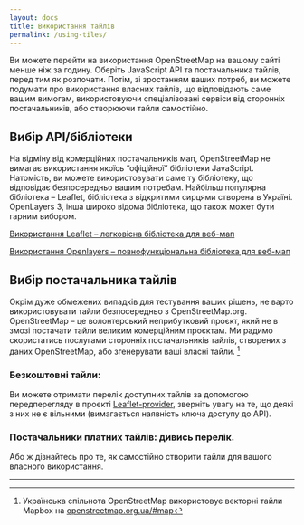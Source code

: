 ```yaml
---
layout: docs
title: Використання тайлів
permalink: /using-tiles/
---
```


Ви можете перейти на використання OpenStreetMap на вашому сайті менше ніж за годину. Оберіть JavaScript API та постачальника тайлів, перед тим як розпочати. Потім, зі зростанням ваших потреб, ви можете подумати про використання власних тайлів, що відповідають саме вашим вимогам, використовуючи спеціалізовані сервіси від сторонніх постачальників, або створюючи тайли самостійно.

## Вибір API/бібліотеки

На відміну від комерційних постачальників мап, OpenStreetMap не вимагає використання якоїсь “офіційної” бібліотеки JavaScript. Натомість, ви можете використовувати саме ту бібліотеку, що відповідає безпосередньо вашим потребам. Найбільш популярна бібліотека – Leaflet, бібліотека з відкритими сирцями створена в Україні. OpenLayers 3, інша широко відома бібліотека, що також может бути гарним вибором.

[Використання Leaflet – легковісна бібліотека для веб-мап](/using-tiles/getting-started-with-leaflet/)

[Використання Openlayers – повнофункціональна бібліотека для веб-мап](/using-tiles/getting-started-with-openlayers/)

## Вибір постачальника тайлів

Окрім дуже обмежених випадків для тестування ваших рішень, не варто використовувати тайли безпосередньо з OpenStreetMap.org. OpenStreetMap – це волонтерський неприбутковий проєкт, який не в змозі постачати тайли великим комерційним проєктам. Ми радимо скористатись послугами сторонніх постачальників тайлів, створених з даних OpenStreetMap, або згенерувати ваші власні тайли. [^1]

### Безкоштовні тайли:

Ви можете отримати перелік доступних тайлів за допомогою передперегляду в проєкті [Leaflet-provider](http://leaflet-extras.github.io/leaflet-providers/preview/), зверніть увагу на те, що деякі з них не є вільними (вимагається наявність ключа доступу до API).

### Постачальники платних тайлів: дивись перелік.

Або ж дізнайтесь про те, як самостійно створити тайли для вашого власного використання.

---

[^1]: Українська спільнота OpenStreetMap використовує векторні тайли Mapbox на [openstreetmap.org.ua/#map][437f1ff0]

  [437f1ff0]: https://openstreetmap.org.ua/#map "Мапа на сайті openstreetmap.org.ua"
